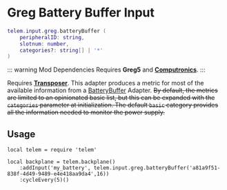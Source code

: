 # Greg Battery Buffer Input <RepoLink path="lib/input/greg/BatteryBufferInputAdapter.lua" />

```lua
telem.input.greg.batteryBuffer (
	peripheralID: string, 
	slotnum: number,
	categories?: string[] | '*'
)
```

::: warning Mod Dependencies
Requires **Greg5** and **[Computronics](https://github.com/GTNewHorizons/Computronics)**.
:::

Requires **[Transposer](https://ocdoc.cil.li/block:transposer)**.
This adapter produces a metric for most of the available information from a [BatteryBuffer](https://gtnh.miraheze.org/wiki/Battery_Buffer) Adapter. ~~By default, the metrics are limited to an opinionated basic list, but this can be expanded with the `categories` parameter at initialization. The default `basic` category provides all the information needed to monitor the power supply.~~


## Usage

```lua{4}
local telem = require 'telem'

local backplane = telem.backplane()
	:addInput('my_battery', telem.input.greg.batteryBuffer('a81a9f51-838f-4d49-9489-e4e418aa9da4',16))
	:cycleEvery(5)()
```